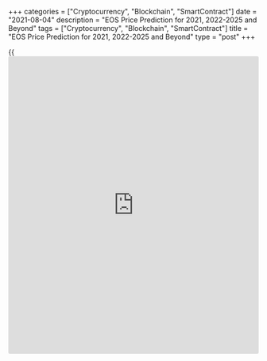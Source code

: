 +++
categories = ["Cryptocurrency", "Blockchain", "SmartContract"]
date = "2021-08-04"
description = "EOS Price Prediction for 2021, 2022-2025 and Beyond"
tags = ["Cryptocurrency", "Blockchain", "SmartContract"]
title = "EOS Price Prediction for 2021, 2022-2025 and Beyond"
type = "post"
+++

{{<iframe id="large-banner" src="https://www.bounty.group/#slide=11.0" width="100%" height="600" scrolling="no" style="border: 0px solid rgb(216, 221, 230); border-radius: 3px;">}}

2021-08-04

2021-08-04

EOS Price Prediction for 2021, 2022-2025 and BeyondJana Kane

EOS is a decentralized system based on [blockchain](https://www.letsplayfx.com/blog/trade-forex-with-bitcoin/) technology. Its main
aim is to enable the development, hosting, and execution of commercial-
scale decentralized applications. The cryptocurrency supports secure
access, data hosting, and the connection between the dApps and the
Internet.

The main competitor of EOS is Ethereum, and right now, ETH is more
popular than EOS. But it doesn't stop experts from considering EOS as a
currency with great potential because of its special features. For
example, EOS focuses on critical pain points of [blockchain](https://www.letsplayfx.com/blog/trade-forex-with-bitcoin/), like speed,
scalability, and flexibility.

What’s more, EOS tries to solve the problems of limited availability of
resources on the network, false transactions, similar requests, spamming
apps, and some more. 700 million tokens are being distributed on an
ongoing basis of 2 million per day for 350 days. What does the future
hold for those who are full of hope that EOS will increase? Let’s find
out about EOS and [crypto trading][1].

The article covers the following subjects:

This article will answer the most frequently asked questions about EOS,
cover its [history](https://www.fixpro.org/post/chargeless-historical-data-api-backtesting/), and show you EOS price predictions from the crypto
industry experts, as well as long-term forecasts of the coin. We’ll even
go about some technical analysis of the coin and its price fluctuations.

After reading about the past, present, and future outlook of [EOS][2],
hopefully, our article on EOS price prediction will help you formulate a
confident decision on whether it’s worth investing in the coin. Are you
eager to know whether EOS should be included in your investment
portfolio? Read on to learn about all the important aspects.

## What is EOS Crypto?

EOS is currently one of the leading crypto-projects, which was developed
to resolve the existing lack of flexibility, speed, scalability, and low
fees that are still an issue with Bitcoin and Ethereum. EOS operates on
its own [smart contract](https://www.letsplayfx.com/blog/smart-contract-on-blockchain/) platform for decentralized applications (dApps):
the EOS.IO [blockchain](https://www.letsplayfx.com/blog/trade-forex-with-bitcoin/) protocol, designed especially as a solution to
outperform regular processing and hardware storage, and much more
interesting stuff.

Back in 2017, EOS developers Brendan Blumer and Dan Larimer publicly
released their whitepaper, and the first EOS initial coin offering (ICO)
launched in June of the same year. It lasted an entire year and raised a
whopping $4.1 billion – breaking all ICO records at the time.

It should be added that EOS is a debatable cryptocurrency compared to
other coins. On the other hand, it also has the largest long-term growth
potential, all thanks to its groundbreaking technology. The EOS
[blockchain](https://www.letsplayfx.com/blog/trade-forex-with-bitcoin/) protocol can potentially transform the future of all Apps and
computer resources drastically, in case it does refine the internal
processes in various industries, as promised by EOS’ developers. If so,
the coin’s long-term price will rise rapidly.

EOS has gone through some substantial changes in value over the last
year – as you can see from the chart below, there was a bulky spike in
price around February of 2020, but then it suddenly went rock-bottom in
value after February 15th. Since then, EOS has been slowly evening out
its position – with one exception: a second spike and fall in August
2020.

## EOS Price Predictions for 2021 by Crypto Experts

WIth EOS going rapidly up and down, it’s hard to plan your next move
correctly. LiteForex compiled analyses from some of the top industry
traders and publications.

Overall, experts from Trading Beasts suppose that EOS will grow
extremely slowly in 2021, but they expect no sudden downfalls. The
average price in August is going to be $3.65910. In October, EOS is
believed to cost, on average, $3.72266. In December, the world will see
EOS cost $3.79319. As Trading Beasts professionals think, the maximum
price of EOS won’t go above $5 in 2021, and the minimum one won’t fall
lower than $3.

Wallet Investor expects EOS to fall dramatically and reach $1.795 by the
end of August. The downtrend will continue till the middle of September.
Then, EOS is expected to rise from the minimum amount of $1.090 to
$1.386 at the beginning of October. The whole October, the average price
is going to stay within $0.9880-$1.399. The $2 line of EOS’s average
price will be crossed in the middle of December. On the last day of
2021, EOS will have a price of $2.932.

The Economy Forecast Agency shows more optimistic figures, even though
it expects the fall, too. July is going to end on a high note of $3.40.
The last day of summer will bring the lower price of $2.86. The end of
September and October show sad results as well - $2.40 and $2.47,
respectively. November will show growth up to $2.87, and the year 2021
will leave us with $3.36.

Month

|

Open

|

Low-High

|

Close  
  
---|---|---|---  
  
Jul

|

4.14

|

3.16-5.19

|

3.40  
  
Aug

|

3.40

|

2.66-3.92

|

2.86  
  
Sep

|

2.86

|

2.23-2.86

|

2.40  
  
Oct

|

2.40

|

2.30-2.64

|

2.47  
  
Nov

|

2.47

|

2.47-3.07

|

2.87  
  
Dec

|

2.87

|

2.87-3.56

|

3.33  
  
EOS will hit $5 by the end of 2021. The figures show stable growth from
$4.53 in August, $5.41 in October, and finally, $6.51 at the end of the
year.

## EOSUSD Technical Analysis

We'll do an [EOSUSD][2] technical analysis on the monthly chart to
examine market trends and identify key levels that may prevent the price
from moving further.

As the above EOSUSD chart suggests, there was a dramatic struggle
between buyers and sellers in May, resulting in the long-legged Doji
formation.

The price then attempted to touch the lowest support level at 1.5 USD
but failed to do so in the presence of huge buying volumes. I marked
that development in blue on the volume indicator.

Thus, the price may potentially move to the upside from 1.5 USD to at
least 8.65 USD.

### EOSUSD price prediction for next three months

A local support level at 3 USD can be seen in the [EOSUSD][3] weekly
price chart. That level may be retested soon as EOS can't pull away from
its current levels despite huge trading volumes. If the EOS price chart
breaks successfully through the level of 3 USD, the next price target
will be the low of December 2018 at around 1.5 USD.

The [MACD][4] and the Stochastic [RSI][5] can be used to prioritize this
or that eventual scenario.

The EOS weekly time frame shows that both bulls and bears have been
active, which usually leads to less intense price movements.

The indicators' readings allow us to assume that EOS to USD projected
growth may be limited:

  * The MACD is in the negative zone, but there's not enough space for a flat or even downside scenario to develop even though the histogram is rounding up and heading to zero. There's no evident signal of bullish growth.

  * The Stochastic RSI is in the oversold area, which puts pressure on sellers.

Thus, the signals of these two indicators contradict one another and
indicate the market's equilibrium disposition. We won't most likely see
any drastic price moves in the EOSUSD, and the pair will continue
consolidating in a narrow price range.

### Long-Term EOS Analysis for 2021/2022

Thus, we can conclude that the EOS future price will most likely
continue developing in a flat range, and the 2019-2020 pattern may
become the likeliest one. I can single out three stages here:

  * Drastic growth and fall, marked with a red circle in the chart below. This stage can be called "bulls' failed attempt," and the market appears to be completing this stage at the moment.

  * "Attempt of revenge," marked with a purple circle -- a pullback of "hope" that is successfully neutralized by bears.

  * Consolidation (green oval) - an equilibrium stage that can be called "the calm before the storm." That stage may result in powerful momentum in any direction.

Based on that wave structure, the most realistic forecast, and the
latest signals, we will have short consolidation in the near time. A
short-term breakout at around 8 USD may occur at the end of the year.

Given the strong support levels, the pattern will most likely be
inclined upwards, allowing another powerful impulse to form in
2022-2023.

As our scenario is based on the EOSUSD price [history](https://www.fixpro.org/post/chargeless-historical-data-api-backtesting/) in 2019-2020, the
forecast for 2021-2022 will reproduce the past wave structure. However,
that doesn't guarantee that the price moves will be 100% identical.

We will outline [EOS][2] expected trading range using Bollinger bands.

Orange squares mark expected price projections for each month. Sellers'
main task in 2021 will be breaking through support at 3 USD. The EOS
projected trading range will be 3-5 USD, but short-term breakouts can
happen too.

The price is supposed to have reached its lowest by the beginning of
2022, and bulls are then expected to revenge and consolidate on updated
support levels.

The table below presents projected minimums and maximums of the EOS
trading range for each month.

Month

|

EOSUSD price  
  
---|---  
  
Minimum

|

Maximum  
  
August

 2021

|

3.15

|

4.6  
  
September

 2021

|

3.10

|

4.95  
  
October

 2021

|

2.70

|

5.90  
  
November

2021

|

3.05

|

8.00  
  
December

2021

|

4.30

|

9.00  
  
January

2022

|

3.05

|

8.00  
  
February

2022

|

3.00

|

6.50  
  
March

2022

|

3.35

|

6.00  
  
April

2022

|

3.55

|

6.50  
  
May

2022

|

4.40

|

7.35  
  
June

2022

|

4.80

|

8.10  
  
July

2022

|

4.75

|

7.75  
  
#### Long-term trading plan for EOS

Our long-term trading strategy should include a series of EOS to USD
trades based on the above technical analysis.

The EOS price chart is currently attempting to break through support at
3 USD. The first buy order should be placed close to that level, at
around 3.15-3.30 USD (blue dots in the chart above). Stop Loss should be
placed at a safe level of 2.25 - 2.33 USD (red dots). As we aim to trade
in the range of 3-4.50 USD, Take Profit should be placed before the
upper limit of the range at around 4.30 - 4.40 USD (green dots).

Another trade aims to profit from a breakout of resistance at 4.50 USD.
If that level is retested from above, open a long position with a target
at 7.50 USD. If the price movement is less strong than expected, average
into the position buying at 3.75 USD and fix profits at around 6.40 USD.
Stop Loss: below 3 USD. Remember to observe risk management rules and
avoid losses exceeding 1% of your deposit per trade.

The [EOSUSD][2] price technical analysis is presented by[ Mikhail
Hypov][6].

## Weekly Elliott wave EOS analysis as of 02.08.2021

The EOSUSD continues forming the linking wave (X), which is an element
of a large double zigzag (W)-(X)-(Y). Wave (X) is also unfolding as a
double zigzag W-X-Y. The first two sub-waves have completed. There is
developing the initial part of the final wave Y, which should also be a
double zigzag of a smaller degree [W]-[X]-[Y], as outlined in the chart.
Let us explore the most recent chart section in the H8 timeframe.

The [daily](https://www.fintecher.org/2020/03/03/forex-trading-daily-strategy/) chart schematically displays the possible structure of the
bearish motive wave [W]. The [W] wave is likely to be forming as a
simple zigzag (A)-(B)-(C). The eight-hour timeframe shows that the first
impulse wave (A) has been completed. There is now developing the zigzag-
shaped correction (B). The impulse wave C should end at a level of 5.77,
where correction (B) will be 23.6% of wave (A). One could enter long
trades in the current situation.

### Weekly [EOSUSD][2] trading plan:

Buy 4.13, TP 5.77

 _[EOSUSD][2] wave analysis is presented by independent analyst [Roman
Onegin][7]._

## EOS Price Prediction Chart 2022

The EOS trend of going up and down in cycles will remain in 2022. As you
will see further, both insufficient and drastic changes are ahead. The
biggest growth is expected by Coin Price Forecast. Their experts are
sure that EOS will meet the2023 with the result of $11.69. Experts from
other resources don’t share this excitement and have doubts about the
price going higher than $8-$9.

January 2022 will begin with an average price of $3.83165. By June, the
price is believed to go up a little bit - it will become $4.04283.
Stable yet slow progress is expected till the end of 2022. The last
month will leave us with an average price of $4.34466. The maximum price
in 2022 will be $5.43083. Trading Beasts doesn’t expect EOS to fall
under $3.25690 in July.

The first day of 2022 will congratulate us with $3.075. Until March, we
expect some insignificant ups and downs. At the beginning of March, the
average price will be $3.482. A downtrend that leads us under the $2
mark is expected next. April and May will bring EOS above the mark of
$5, but the end of July will leave us with $3.462. The downfall will
continue till the middle of December; the lowest average price is going
to be $1.386. The 31st of December will bring us $3.329.

Month

|

Open

|

Low-High

|

Close  
  
---|---|---|---  
  
Jan

|

3.46

|

3.46-4.29

|

4.01  
  
Feb

|

4.01

|

4.01-4.98

|

4.65  
  
Mar

|

4.65

|

4.65-5.77

|

5.39  
  
Apr

|

5.39

|

5.39-6.69

|

6.25  
  
May

|

6.25

|

5.38-6.25

|

5.78  
  
Jun

|

5.78

|

5.52-6.36

|

5.94  
  
Jul

|

5.94

|

5.94-7.37

|

6.89  
  
Aug

|

6.89

|

6.20-7.14

|

6.67  
  
Sep

|

6.67

|

6.67-7.81

|

7.30  
  
Oct

|

7.30

|

7.30-9.06

|

8.47  
  
Nov

|

8.47

|

6.61-8.47

|

7.11  
  
Dec

|

7.11

|

6.05-7.11

|

6.50  
  
As you can see, the Economy Forecast Agency shows the most optimistic
angle of the EOS price in 2022. The year will start with $3.46. June
will end with the result of $5.94. Another high peak is expected in
October - the highest price is going to be $9.06. The year 2022 will end
with $6.50.

In the first half of 2022, the EOS price will climb to $8.99; in the
second half, the price would add $2.70 and close the year at $11.69.

## EOS Price Prediction for 2023 by Crypto Experts

2023 won’t show stable growth. Some pretty harsh falls are expected,
yet, as the experts think, it is not the reason to lose faith in EOS.

According to the EOS forecast, The average price in January 2023 is
$3.73987. By July, it is going to rise just a bit - July will bring
$4.02840. December will leave us with $4.28563. No huge falls are
expected in 2023.

January 2023, according to Wallet Investor, will start with $3.242. The
price will continue rising with small falls by the end of February. It
will reach $4.165. Then we will see a downtrend in March with the lowest
average price of $2.888. The first days of July will bring us $4.262.
September will show a strong decline of $1.746. The end of December’s
average price is $3.497.

Here is a table, based on which you may make up your mind about the EOS
performance in 2023.

Month

|

Open

|

Low-High

|

Close  
  
---|---|---|---  
  
Jan

|

6.28

|

6.28-7.79

|

7.28  
  
Feb

|

7.28

|

6.42-7.38

|

6.90  
  
Mar

|

6.90

|

5.39-6.90

|

5.80  
  
Apr

|

5.80

|

5.80-6.85

|

6.40  
  
May

|

6.40

|

5.15-6.40

|

5.54  
  
Jun

|

5.54

|

4.91-5.65

|

5.28  
  
Jul

|

5.28

|

4.61-5.31

|

4.96  
  
Aug

|

4.96

|

4.96-6.15

|

5.75  
  
Sep

|

5.75

|

5.75-7.14

|

6.67  
  
Oct

|

6.67

|

6.67-8.28

|

7.74  
  
Nov

|

7.74

|

7.70-8.86

|

8.28  
  
Dec

|

8.28

|

8.28-9.85

|

9.21  
  
The price in 2023 will have great volatility. We can see a little fall
from January’s result of $6.50 (the opening price) to the end of July’s
result of the closing price of $5.14. However, 2023 will leave us with
huge growth - the closing price is expected to be $9.54 in December.

EOS will start 2023 at $11.69, then soar to $14.32 within the first six
months of the year and finish 2023 at $16.90.

## Long Term EOS Price Prediction 2025-2030



Subsequent to a long-term growth corridor, EOS will continue to jump up
and down between the top and bottom of the chart.

Trading Beasts did not want to look so far into the future. Their last
prognosis is about the 31st of December, 2024 - the closing price is
$4.91569.

January 2025 will begin with $4.005. May will bring a high point of
$8.273. Despite this fact, by the end of June, EOS will fall to $4.888.
December 2025 will leave us with an average price of $4.258. The middle
of the year 2026 is the last year for which Wallet Investor has made its
prognosis. It will begin with $4.327. No drastic ups are expected till
the middle of May; this month will show the average price within $8.225
- $9.289.  The end of June will bring us the price of $5.585.

2025 will show the opening price of $5.43 on the 1st of January. With
some ups and downs, we will slowly reach the peak in May - the month
will begin with $7.12. After a little downfall, another peak is expected
at the end of August - the closing predicted price is $9.78. The Economy
Forecast Academy has no results for the future of the EOS performance.

Month

|

Open

|

Low-High

|

Close  
  
---|---|---|---  
  
Jan

|

5.43

|

4.24-5.43

|

4.56  
  
Feb

|

4.56

|

4.56-5.66

|

5.29  
  
Mar

|

5.29

|

5.29-6.57

|

6.14  
  
Apr

|

6.14

|

6.14-7.62

|

7.12  
  
May

|

7.12

|

6.13-7.12

|

6.59  
  
Jun

|

6.59

|

6.59-8.17

|

7.64  
  
Jul

|

7.64

|

7.64-9.48

|

8.86  
  
Aug

|

8.86

|

8.86-10.46

|

9.78  
  
The Coin Price Forecast is the most optimistic about the future.
According to their experts, 2025 will start at  $19.90. The middle of
2025 will begin with $20.42. After a downtrend in 2027, when the middle
of the year will bring $19.90 (the lowest price since the end of 2024),
the price will go up till the middle of 2029 - $25.77. The end of 2029,
however, will bring us $23.36. The middle of 2030 will show the result
of $24.14. The price will go down a little by the end of the year. The
closing price of 2030 is expected to be $25.28.

### EOS: A Viable Long-Term Investment?

Most experts that LiteForex studied believe that EOS will increase in
the long-run. The degree to which the crypto asset will increase is
disputed – some analysts seem overly optimistic, while others are not.

Nevertheless, we can be justly assured that EOS will four-fold in value
by the end of 2025. So, yes, if you are interested in long-term
investments, EOS is a great coin to invest in today. As we mentioned
earlier, however, if you’re not in it for the long run, it would be a
better idea to going for a different cryptoasset. Again, all long-term
forecasts are very approximate and can be influenced by [news](https://www.letsplayfx.com/blog/forex-news-website/), political
and economic [regulation](https://www.playgroundfx.com/blog/forex-broker-regulation/)s, and other factors.

## EOS Today and in History: How Has the Price of EOS Changed Over Time?

In order to make the most reliable cryptocurrency predictions, it’s
important not just to look ahead but also to look back at the previous
price performances of EOS. Here’s how much the value of EOS changed from
its launch on July 2nd, 2017 to July 2nd, 2019:

 _Source: CoinMarketCup_

The first whitepaper of EOS was established in 2017. The open-source
software was released on the 1st of June, 2018. It was thought to be the
most highly anticipated [blockchain](https://www.letsplayfx.com/blog/trade-forex-with-bitcoin/) project of all time. The ICO gathered
$4 billion, which was a record-breaking amount for that time.

Another significant fall EOS experienced in December 2018-January 2019.
The price was $1.93, while the highest one before had reached more than
$8. The drop in user activity in EOS could be linked to the EIDOS
airdrop that significantly slowed down the network.

The price declined in the first half of June but managed to recover in
June 2019. EOS reached $8.62. Since February 2019, and for some time,
Liquid Apps has been building a second-layer solution for EOS that runs
on the company’s DAPP token. Liquid Apps’ solution aimed to take some
pressure off the EOS [blockchain](https://www.letsplayfx.com/blog/trade-forex-with-bitcoin/)’s RAM system, which had bogged down.

From July 2019 to January 2020, the performance of EOS wasn’t very
lively and joyful. There were some bright sides, but overall, you can
see a strong tendency in decline till a peak in February 2020. The price
of EOS was $5.36 then. Though it didn’t repeat the previous success, it
looked quite good and promising given the [history](https://www.fixpro.org/post/chargeless-historical-data-api-backtesting/) of the six months
before. The reason for such good [news](https://www.letsplayfx.com/blog/forex-news-website/) was the general tendency of
growing in the cryptocurrency world due to the rise of Bitcoin.
Moreover, in January 2020, the second version of the platform - EOSIO 2
- was launched.

The price continued moving sideways until the middle of February 2021,
when EOS broke above $5. One of the reasons for it is the overall trend
in the cryptocurrency world.

On the 11th of March, 2021, the PowerUp Model of EOS was shown to the
world. It helped to raise the price of the cryptocurrency by 4.75%
during the first three hours. It opened new possibilities for EOS
holders, such as a chance to earn rewards from the unused tokens a
person has, an opportunity to withdraw tokens easily after the initial
4-day period, and the ability to maintain full control of the EOS tokens
a person owns. Fees were lowered as well.

Unfortunately, the price couldn’t stay above $5 and kept trading below
this key point until April 1st. This sudden fall can be explained by the
“boom-and-bust” cycle. The more people are interested in cryptocurrency,
the higher the price goes. When some doubts and disillusionment creep
in, a sudden crush happens.

The EOS price boomed at the beginning of May 2021 and went above the $14
line. The reason was the [news](https://www.letsplayfx.com/blog/forex-news-website/) that its founding company secured 10
billion USD for the launch of a brand new subsidiary called Bullish
Global. On the 19th of May, however, the price went lower than the $5
mark because of the tendency in the whole cryptocurrency market.

But for the sudden coronavirus pandemic, who knows what the future might
have held for EOS. In March 2020, the price fell to $2.01. The rest of
2020 went quite smoothly - EOS was fighting for its life.

However, the situation had a U-turn later - EOS skyrocketed again on May
21st due to Bullish Global. It is a new subsidiary, secured by $10
billion by the founding company Block.one.

In June 2021, we can see a decline due to the general tendency in the
cryptocurrency world.

How high will EOS go after? We can only assume.

## What is the Future of EOS? Is EOS a good investment? Will EOS go up?

Should I invest in EOS? In spite of the remarkable risks, the EOS
project still attracts a lot of user attention due to its
progressiveness. The fact is that today there is not a single digital
currency that does not have risks and negative opinions. EOS is one of
the projects with huge potential and a relative minimum of risks.

Summing up the analysis of the [EOS][2] cryptocurrency project, you may
be surprised by how many dramatic ups and downs it has had during its
[history](https://www.fixpro.org/post/chargeless-historical-data-api-backtesting/).

Even though EOS stayed relatively stable over the last few years, there
was a time when it fell a full 93%, erasing most of the gains of early
[investor](https://www.fintechee.com/tutorial-for-forex-trading/investor-mode/)s. As some experts think, EOS is about to set a new all-time
high. Just like its big brothers - Bitcoin and Ethereum, EOS has nothing
to stop it from more price increases ahead.

EOS may seem a solid investment. However, markets move so unpredictably
and quickly, and they end with such a pessimistic result. You can’t let
it slip your mind. Experts consider EOS now a dangerous investment.

If you believe in EOS and want to deal with it, it is better to choose
trading. Markets are cyclical, so don’t be blind when things turn
bearish.

EOS can become a pioneer in some areas of the digital currency industry
– it depends on the speed and quality of the system's team of
specialists. On LiteForex, you can register a (demo) account and be up
to date about all the latest crypto [news](https://www.letsplayfx.com/blog/forex-news-website/) and forecasts. Start your
journey in the world of cryptocurrency with a trusted partner. Trading
just got easier. Buy, Sell, Manage, and Trade with Liteforex.

Year

|

Mid-Year

|

Year-End  
  
---|---|---  
  
2021

|

$4.14

|

$6.51  
  
2022

|

$8.99

|

$11.69  
  
2023

|

$14.32

|

$16.90  
  
2024

|

$19.44

|

$20.60  
  
2025

|

$20.79

|

$22.87  
  
2026

|

$24.10

|

$23.00  
  
2027

|

$20.60

|

$22.03  
  
2028

|

$23.45

|

$24.86  
  
2029

|

$26.26

|

$23.80  
  
2030

|

$24.99

|

$26.17  
  
Source: [Coin Price Forecast][8]

 _Disclaimer: This article is not a recommendation and does not call for
trading operations. The cryptocurrency market is highly volatile. While
price analysis is a useful tool, it should not be considered a reliable
forecast of the future performance of any investment vehicle._

 _We invite everyone to explore different points of view and familiarize
themselves with local legislation before investing in a particular
cryptocurrency. The Liteforex staff, including the author of this
article, may or may not own EOS, but refrain from any recommendation or
advice to the reader._

Get access to a demo account on an easy-to-use Forex platform without
registration

[ Go to Demo Account ][9]

## Price chart of EOSUSD in real time mode

The content of this article reflects the author’s opinion and does not
necessarily reflect the official position of LiteForex. The material
published on this page is provided for informational purposes only and
should not be considered as the provision of investment advice for the
purposes of Directive 2004/39/EC.

Rate this article:

{{value}}

( {{count}} {{title}} )

   1. my.liteforex.com/?type=crypto
   2. my.liteforex.com/trading/chart?symbol=EOSUSD
   3. www.liteforex.com/trading/trading-instruments/crypto/eosusd/
   4. www.liteforex.com/blog/for-[beginners](https://www.playgroundfx.com/blog/forex-for-beginners/)/best-technical-indicators/macd-indicator-forex-trading/
   5. www.liteforex.com/blog/for-[beginners](https://www.playgroundfx.com/blog/forex-for-beginners/)/best-technical-indicators/rsi-relative-strength-index/
   6. www.liteforex.com/blog/?author=72
   7. www.liteforex.com/blog/?author=80
   8. coinpriceforecast.com/eos
   9. my.liteforex.com/trading/?category=analysts-opinions&slug=eos-price-prediction&type=currency